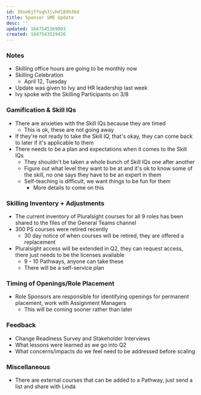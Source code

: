 ```yaml
---
id: 39xe6jffsqh3jvhd189h36d
title: Sponsor SME Update
desc: ''
updated: 1647545369003
created: 1647543519426
---
```


### Notes
- Skilling office hours are going to be monthly now
- Skilling Celebration
  - April 12, Tuesday
- Update was given to Ivy and HR leadership last week
- Ivy spoke with the Skilling Participants on 3/8
### Gamification & Skill IQs
- There are anxieties with the Skill IQs because they are timed
  - This is ok, these are not going away
- If they're not ready to take the Skill IQ, that's okay, they can come back to later if it's applicable to them
- There needs to be a plan and expectations when it comes to the Skill IQs
  - They shouldn't be taken a whole bunch of Skill IQs one after another
  - Figure out what level they want to be at and it's ok to know some of the skill, no one says they have to be an expert in them
  - Self-teaching is difficult, we want things to be fun for them
    - More details to come on this
### Skilling Inventory + Adjustments
- The current inventory of Pluralsight courses for all 9 roles has been shared to the files of the General Teams channel
- 300 PS courses were retired recently
  - 30 day notice of when courses will be retired, they are offered a replacement
- Pluralsight access will be extended in Q2, they can request access, there just needs to be the licenses available
  - 9 - 10 Pathways, anyone can take these
  - There will be a self-service plan
### Timing of Openings/Role Placement
- Role Sponsors are responsible for identifying openings for permanent placement, work with Assignment Managers
  - This will be coming sooner rather than later

### Feedback
- Change Readiness Survey and Stakeholder Interviews
- What lessons were learned as we go into Q2
- What concerns/impacts do we feel need to be addressed before scaling
### Miscellaneous
- There are external courses that can be added to a Pathway, just send a list and share with Linda